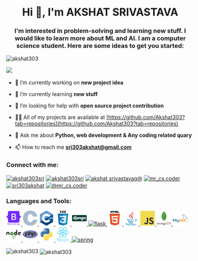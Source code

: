 <h1 align="center">Hi 👋, I'm AKSHAT SRIVASTAVA</h1>
<h3 align="center">I'm interested in problem-solving and learning new stuff. I would like to learn more about ML and AI. I am a computer science student. Here are some ideas to get you started:</h3>

<p align="left"> <img src="https://komarev.com/ghpvc/?username=akshat303&label=Profile%20views&color=0e75b6&style=flat" alt="akshat303" /> </p>


![](https://visitor-badge.glitch.me/badge?page_id=abhisheknaiidu.abhisheknaiidu)

- 🔭 I’m currently working on **new project idea**

- 🌱 I’m currently learning **new stuff**

- 🤝 I’m looking for help with **open source project contribution**

- 👨‍💻 All of my projects are available at [https://github.com/Akshat303?tab=repositories](https://github.com/Akshat303?tab=repositories)

- 💬 Ask me about **Python, web development & Any coding related quary**

- 📫 How to reach me **sri303akshat@gmail.com**

<h3 align="left">Connect with me:</h3>
<p align="left">
<a href="https://twitter.com/akshat303sri" target="blank"><img align="center" src="https://cdn.jsdelivr.net/npm/simple-icons@3.0.1/icons/twitter.svg" alt="akshat303sri" height="30" width="40" /></a>
<a href="https://linkedin.com/in/akshat303sri" target="blank"><img align="center" src="https://cdn.jsdelivr.net/npm/simple-icons@3.0.1/icons/linkedin.svg" alt="akshat303sri" height="30" width="40" /></a>
<a href="https://fb.com/akshat srivastavaq@" target="blank"><img align="center" src="https://cdn.jsdelivr.net/npm/simple-icons@3.0.1/icons/facebook.svg" alt="akshat srivastavaq@" height="30" width="40" /></a>
<a href="https://instagram.com/mr_cs.coder" target="blank"><img align="center" src="https://cdn.jsdelivr.net/npm/simple-icons@3.0.1/icons/instagram.svg" alt="mr_cs.coder" height="30" width="40" /></a>
<a href="https://www.hackerrank.com/sri303akshat" target="blank"><img align="center" src="https://cdn.jsdelivr.net/npm/simple-icons@3.0.1/icons/hackerrank.svg" alt="sri303akshat" height="30" width="40" /></a>
<a href="https://www.hackerearth.com/@mr_cs.coder" target="blank"><img align="center" src="https://cdn.jsdelivr.net/npm/simple-icons@3.0.1/icons/hackerearth.svg" alt="@mr_cs.coder" height="30" width="40" /></a>
</p>

<h3 align="left">Languages and Tools:</h3>
<p align="left"> <a href="https://getbootstrap.com" target="_blank"> <img src="https://raw.githubusercontent.com/devicons/devicon/master/icons/bootstrap/bootstrap-plain-wordmark.svg" alt="bootstrap" width="40" height="40"/> </a> <a href="https://www.cprogramming.com/" target="_blank"> <img src="https://raw.githubusercontent.com/devicons/devicon/master/icons/c/c-original.svg" alt="c" width="40" height="40"/> </a> <a href="https://www.w3schools.com/cpp/" target="_blank"> <img src="https://raw.githubusercontent.com/devicons/devicon/master/icons/cplusplus/cplusplus-original.svg" alt="cplusplus" width="40" height="40"/> </a> <a href="https://www.w3schools.com/css/" target="_blank"> <img src="https://raw.githubusercontent.com/devicons/devicon/master/icons/css3/css3-original-wordmark.svg" alt="css3" width="40" height="40"/> </a> <a href="https://www.djangoproject.com/" target="_blank"> <img src="https://raw.githubusercontent.com/devicons/devicon/master/icons/django/django-original.svg" alt="django" width="40" height="40"/> </a> <a href="https://flask.palletsprojects.com/" target="_blank"> <img src="https://www.vectorlogo.zone/logos/pocoo_flask/pocoo_flask-icon.svg" alt="flask" width="40" height="40"/> </a> <a href="https://www.w3.org/html/" target="_blank"> <img src="https://raw.githubusercontent.com/devicons/devicon/master/icons/html5/html5-original-wordmark.svg" alt="html5" width="40" height="40"/> </a> <a href="https://www.java.com" target="_blank"> <img src="https://raw.githubusercontent.com/devicons/devicon/master/icons/java/java-original.svg" alt="java" width="40" height="40"/> </a> <a href="https://developer.mozilla.org/en-US/docs/Web/JavaScript" target="_blank"> <img src="https://raw.githubusercontent.com/devicons/devicon/master/icons/javascript/javascript-original.svg" alt="javascript" width="40" height="40"/> </a> <a href="https://www.mongodb.com/" target="_blank"> <img src="https://raw.githubusercontent.com/devicons/devicon/master/icons/mongodb/mongodb-original-wordmark.svg" alt="mongodb" width="40" height="40"/> </a> <a href="https://www.mysql.com/" target="_blank"> <img src="https://raw.githubusercontent.com/devicons/devicon/master/icons/mysql/mysql-original-wordmark.svg" alt="mysql" width="40" height="40"/> </a> <a href="https://nodejs.org" target="_blank"> <img src="https://raw.githubusercontent.com/devicons/devicon/master/icons/nodejs/nodejs-original-wordmark.svg" alt="nodejs" width="40" height="40"/> </a> <a href="https://www.php.net" target="_blank"> <img src="https://raw.githubusercontent.com/devicons/devicon/master/icons/php/php-original.svg" alt="php" width="40" height="40"/> </a> <a href="https://www.python.org" target="_blank"> <img src="https://raw.githubusercontent.com/devicons/devicon/master/icons/python/python-original.svg" alt="python" width="40" height="40"/> </a> <a href="https://reactjs.org/" target="_blank"> <img src="https://raw.githubusercontent.com/devicons/devicon/master/icons/react/react-original-wordmark.svg" alt="react" width="40" height="40"/> </a> <a href="https://spring.io/" target="_blank"> <img src="https://www.vectorlogo.zone/logos/springio/springio-icon.svg" alt="spring" width="40" height="40"/> </a> </p>

<p><img align="left" src="https://github-readme-stats.vercel.app/api/top-langs?username=akshat303&show_icons=true&locale=en&layout=compact" alt="akshat303" /></p>

<p>&nbsp;<img align="center" src="https://github-readme-stats.vercel.app/api?username=akshat303&show_icons=true&locale=en" alt="akshat303" /></p>
